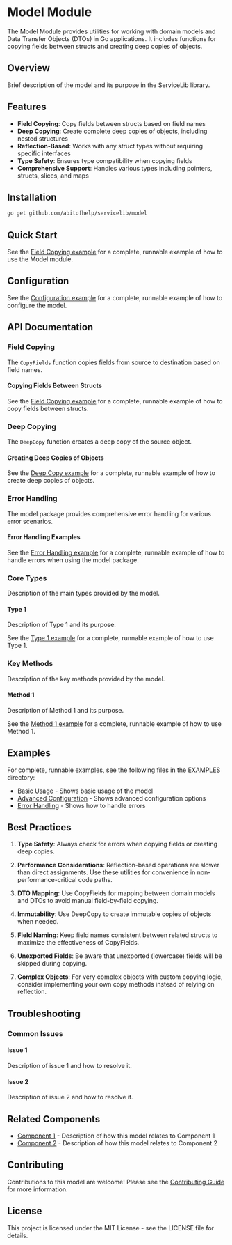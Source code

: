 # Model Module
The Model Module provides utilities for working with domain models and Data Transfer Objects (DTOs) in Go applications. It includes functions for copying fields between structs and creating deep copies of objects.


## Overview

Brief description of the model and its purpose in the ServiceLib library.

## Features

- **Field Copying**: Copy fields between structs based on field names
- **Deep Copying**: Create complete deep copies of objects, including nested structures
- **Reflection-Based**: Works with any struct types without requiring specific interfaces
- **Type Safety**: Ensures type compatibility when copying fields
- **Comprehensive Support**: Handles various types including pointers, structs, slices, and maps


## Installation

```bash
go get github.com/abitofhelp/servicelib/model
```


## Quick Start

See the [Field Copying example](../EXAMPLES/model/field_copying_example.go) for a complete, runnable example of how to use the Model module.


## Configuration

See the [Configuration example](../EXAMPLES/model/configuration_example.go) for a complete, runnable example of how to configure the model.

## API Documentation

### Field Copying

The `CopyFields` function copies fields from source to destination based on field names.

#### Copying Fields Between Structs

See the [Field Copying example](../EXAMPLES/model/field_copying_example.go) for a complete, runnable example of how to copy fields between structs.

### Deep Copying

The `DeepCopy` function creates a deep copy of the source object.

#### Creating Deep Copies of Objects

See the [Deep Copy example](../EXAMPLES/model/deep_copy_example.go) for a complete, runnable example of how to create deep copies of objects.

### Error Handling

The model package provides comprehensive error handling for various error scenarios.

#### Error Handling Examples

See the [Error Handling example](../EXAMPLES/model/error_handling_example.go) for a complete, runnable example of how to handle errors when using the model package.


### Core Types

Description of the main types provided by the model.

#### Type 1

Description of Type 1 and its purpose.

See the [Type 1 example](../EXAMPLES/model/type1_example.go) for a complete, runnable example of how to use Type 1.

### Key Methods

Description of the key methods provided by the model.

#### Method 1

Description of Method 1 and its purpose.

See the [Method 1 example](../EXAMPLES/model/method1_example.go) for a complete, runnable example of how to use Method 1.

## Examples

For complete, runnable examples, see the following files in the EXAMPLES directory:

- [Basic Usage](../EXAMPLES/model/basic_usage_example.go) - Shows basic usage of the model
- [Advanced Configuration](../EXAMPLES/model/advanced_configuration_example.go) - Shows advanced configuration options
- [Error Handling](../EXAMPLES/model/error_handling_example.go) - Shows how to handle errors

## Best Practices

1. **Type Safety**: Always check for errors when copying fields or creating deep copies.

2. **Performance Considerations**: Reflection-based operations are slower than direct assignments. Use these utilities for convenience in non-performance-critical code paths.

3. **DTO Mapping**: Use CopyFields for mapping between domain models and DTOs to avoid manual field-by-field copying.

4. **Immutability**: Use DeepCopy to create immutable copies of objects when needed.

5. **Field Naming**: Keep field names consistent between related structs to maximize the effectiveness of CopyFields.

6. **Unexported Fields**: Be aware that unexported (lowercase) fields will be skipped during copying.

7. **Complex Objects**: For very complex objects with custom copying logic, consider implementing your own copy methods instead of relying on reflection.


## Troubleshooting

### Common Issues

#### Issue 1

Description of issue 1 and how to resolve it.

#### Issue 2

Description of issue 2 and how to resolve it.

## Related Components

- [Component 1](../model1/README.md) - Description of how this model relates to Component 1
- [Component 2](../model2/README.md) - Description of how this model relates to Component 2

## Contributing

Contributions to this model are welcome! Please see the [Contributing Guide](../CONTRIBUTING.md) for more information.

## License

This project is licensed under the MIT License - see the LICENSE file for details.
